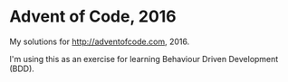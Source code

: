 # Advent of Code, 2016
My solutions for http://adventofcode.com, 2016.

I'm using this as an exercise for learning Behaviour Driven Development (BDD).
